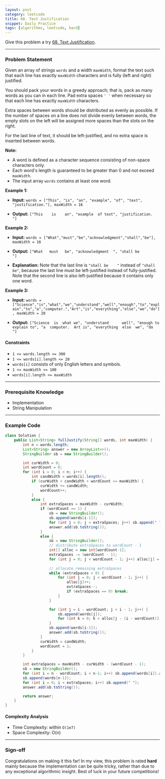 ```yaml
---
layout: post
category: leetcode
title: 68. Text Justification
snippet: Daily Practice
tags: [algorithms, leetcode, hard]
---
```


Give this problem a try [68. Text Justification](https://leetcode.com/problems/text-justification/description/).

---

### Problem Statement

Given an array of strings `words` and a width `maxWidth`, format the text such that each line has exactly `maxWidth` characters and is fully (left and right) justified.

You should pack your words in a greedy approach; that is, pack as many words as you can in each line. Pad extra spaces `' '` when necessary so that each line has exactly `maxWidth` characters.

Extra spaces between words should be distributed as evenly as possible. If the number of spaces on a line does not divide evenly between words, the empty slots on the left will be assigned more spaces than the slots on the right.

For the last line of text, it should be left-justified, and no extra space is inserted between words.

**Note:**

- A word is defined as a character sequence consisting of non-space characters only.
- Each word's length is guaranteed to be greater than 0 and not exceed `maxWidth`.
- The input array `words` contains at least one word.

**Example 1:**

- **Input:** 
    `words = ["This", "is", "an", "example", "of", "text", "justification."], maxWidth = 16`

- **Output:**
    `["This    is    an", "example  of text", "justification.  "]`

**Example 2:**

- **Input:** 
    `words = ["What","must","be","acknowledgment","shall","be"], maxWidth = 16`

- **Output:**
    `["What   must   be", "acknowledgment  ", "shall be        "]`

- **Explanation:**
    Note that the last line is `"shall be    "` instead of `"shall     be"`, because the last line must be left-justified instead of fully-justified. Note that the second line is also left-justified because it contains only one word.

**Example 3:**

- **Input:** 
    `words = ["Science","is","what","we","understand","well","enough","to","explain","to","a","computer.","Art","is","everything","else","we","do"], maxWidth = 20`

- **Output:**
    `["Science  is  what we", "understand      well", "enough to explain to", "a  computer.  Art is", "everything  else  we", "do                  "]`

#### Constraints

- `1 <= words.length <= 300`
- `1 <= words[i].length <= 20`
- `words[i]` consists of only English letters and symbols.
- `1 <= maxWidth <= 100`
- `words[i].length <= maxWidth`

---

### Prerequisite Knowledge

- Implementation
- String Manipulation

---

### Example Code

```java
class Solution {
    public List<String> fullJustify(String[] words, int maxWidth) {
        int n = words.length;
        List<String> answer = new ArrayList<>();
        StringBuilder sb = new StringBuilder();

        int curWidth = 0;
        int wordCount = 0;
        for (int i = 0; i < n; i++) {
            int candWidth = words[i].length();
            if (curWidth + candWidth + wordCount <= maxWidth) {
                curWidth += candWidth;
                wordCount++;
            }
            else {
                int extraSpaces = maxWidth - curWidth;
                if (wordCount == 1) {
                    sb = new StringBuilder();
                    sb.append(words[i-1]);
                    for (int j = 0; j < extraSpaces; j++) sb.append(" ");
                    answer.add(sb.toString());
                }
                else {
                    sb = new StringBuilder();
                    // distribute extraSpaces to wordCount - 1
                    int[] alloc = new int[wordCount-1];
                    extraSpaces -= (wordCount - 1);
                    for (int j = 0; j < wordCount - 1; j++) alloc[j] = 1;
                    
                    // allocate remaining extraSpaces
                    while (extraSpaces > 0) {
                        for (int j = 0; j < wordCount - 1; j++) {
                            alloc[j]++;
                            extraSpaces--;
                            if (extraSpaces == 0) break;
                        }
                    }

                    for (int j = i - wordCount; j < i - 1; j++) {
                        sb.append(words[j]);
                        for (int k = 0; k < alloc[j - (i - wordCount)]; k++) sb.append(" ");
                    }
                    sb.append(words[i-1]);
                    answer.add(sb.toString());
                }
                curWidth = candWidth;
                wordCount = 1;
            }
        } 

        int extraSpaces = maxWidth - curWidth - (wordCount - 1);
        sb = new StringBuilder();
        for (int i = n - wordCount; i < n-1; i++) sb.append(words[i]).append(" ");
        sb.append(words[n-1]);
        for (int i = 0; i < extraSpaces; i++) sb.append(" ");
        answer.add(sb.toString());

        return answer;
    }
}
```

#### Complexity Analysis
- Time Complexity: within `O(1e7)`
- Space Complexity: O(n)

---

### Sign-off

Congratulations on making it this far! In my view, this problem is rated **hard** mainly because the implementation can be quite tricky, rather than due to any exceptional algorithmic insight. Best of luck in your future competitions!
    